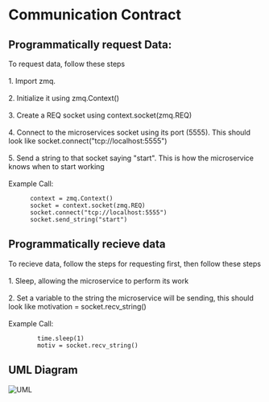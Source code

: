 <h1>Communication Contract</h1>
<h2>Programmatically request Data:</h2>
      To request data, follow these steps<br><br>
      1. Import zmq. <br><br>
      2. Initialize it using zmq.Context()<br><br>
      3. Create a REQ socket using context.socket(zmq.REQ)<br><br>
      4. Connect to the microservices socket using its port (5555). This should look like socket.connect("tcp://localhost:5555")<br><br>
      5. Send a string to that socket saying "start". This is how the microservice knows when to start working<br><br>
      Example Call:
      
          context = zmq.Context()
          socket = context.socket(zmq.REQ)
          socket.connect("tcp://localhost:5555")
          socket.send_string("start")

<h2>Programmatically recieve data</h2>
      To recieve data, follow the steps for requesting first, then follow these steps<br><br>
      1. Sleep, allowing the microservice to perform its work<br><br>
      2. Set a variable to the string the microservice will be sending, this should look like motivation = socket.recv_string()<br><br>
      Example Call:
      
            time.sleep(1)
            motiv = socket.recv_string()
<h2>UML Diagram</h2>

![UML](https://github.com/user-attachments/assets/338c80c6-5f10-4cae-9fa2-1d4f6901f626)

